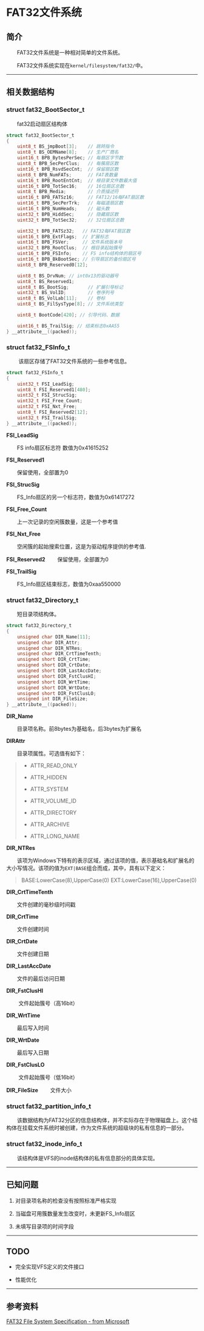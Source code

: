 # FAT32文件系统

## 简介

&emsp;&emsp;FAT32文件系统是一种相对简单的文件系统。

&emsp;&emsp;FAT32文件系统实现在`kernel/filesystem/fat32/`中。

---

## 相关数据结构

### struct fat32_BootSector_t

&emsp;&emsp;fat32启动扇区结构体

```c
struct fat32_BootSector_t
{
    uint8_t BS_jmpBoot[3];    // 跳转指令
    uint8_t BS_OEMName[8];    // 生产厂商名
    uint16_t BPB_BytesPerSec; // 每扇区字节数
    uint8_t BPB_SecPerClus;   // 每簇扇区数
    uint16_t BPB_RsvdSecCnt;  // 保留扇区数
    uint8_t BPB_NumFATs;      // FAT表数量
    uint16_t BPB_RootEntCnt;  // 根目录文件数最大值
    uint16_t BPB_TotSec16;    // 16位扇区总数
    uint8_t BPB_Media;        // 介质描述符
    uint16_t BPB_FATSz16;     // FAT12/16每FAT扇区数
    uint16_t BPB_SecPerTrk;   // 每磁道扇区数
    uint16_t BPB_NumHeads;    // 磁头数
    uint32_t BPB_HiddSec;     // 隐藏扇区数
    uint32_t BPB_TotSec32;    // 32位扇区总数

    uint32_t BPB_FATSz32;   // FAT32每FAT扇区数
    uint16_t BPB_ExtFlags;  // 扩展标志
    uint16_t BPB_FSVer;     // 文件系统版本号
    uint32_t BPB_RootClus;  // 根目录起始簇号
    uint16_t BPB_FSInfo;    // FS info结构体的扇区号
    uint16_t BPB_BkBootSec; // 引导扇区的备份扇区号
    uint8_t BPB_Reserved0[12];

    uint8_t BS_DrvNum; // int0x13的驱动器号
    uint8_t BS_Reserved1;
    uint8_t BS_BootSig;       // 扩展引导标记
    uint32_t BS_VolID;        // 卷序列号
    uint8_t BS_VolLab[11];    // 卷标
    uint8_t BS_FilSysType[8]; // 文件系统类型

    uint8_t BootCode[420]; // 引导代码、数据

    uint16_t BS_TrailSig; // 结束标志0xAA55
} __attribute__((packed));
```

### struct fat32_FSInfo_t

&emsp; &emsp;该扇区存储了FAT32文件系统的一些参考信息。

```c
struct fat32_FSInfo_t
{
    uint32_t FSI_LeadSig;        
    uint8_t FSI_Reserved1[480]; 
    uint32_t FSI_StrucSig;      
    uint32_t FSI_Free_Count;
    uint32_t FSI_Nxt_Free;     
    uint8_t FSI_Reserved2[12];  
    uint32_t FSI_TrailSig; 
} __attribute__((packed));
```

**FSI_LeadSig**

&emsp;&emsp;FS info扇区标志符 数值为0x41615252

**FSI_Reserved1**

&emsp;&emsp;保留使用，全部置为0

**FSI_StrucSig**

&emsp;&emsp;FS_Info扇区的另一个标志符，数值为0x61417272

**FSI_Free_Count**

&emsp;&emsp;上一次记录的空闲簇数量，这是一个参考值

**FSI_Nxt_Free**

&emsp;&emsp;空闲簇的起始搜索位置，这是为驱动程序提供的参考值.

**FSI_Reserved2**
&emsp;&emsp;保留使用，全部置为0

**FSI_TrailSig**

&emsp;&emsp;FS_Info扇区结束标志，数值为0xaa550000

### struct fat32_Directory_t

&emsp;&emsp;短目录项结构体。

```c
struct fat32_Directory_t
{
    unsigned char DIR_Name[11];
    unsigned char DIR_Attr;         
    unsigned char DIR_NTRes;     
    unsigned char DIR_CrtTimeTenth;
    unsigned short DIR_CrtTime;    
    unsigned short DIR_CrtDate;
    unsigned short DIR_LastAccDate; 
    unsigned short DIR_FstClusHI;  
    unsigned short DIR_WrtTime;     
    unsigned short DIR_WrtDate;     
    unsigned short DIR_FstClusLO;   
    unsigned int DIR_FileSize;      
} __attribute__((packed));
```

**DIR_Name**

&emsp;&emsp;目录项名称。前8bytes为基础名，后3bytes为扩展名

**DIRAttr**

&emsp;&emsp;目录项属性。可选值有如下：

> - ATTR_READ_ONLY
> 
> - ATTR_HIDDEN
> 
> - ATTR_SYSTEM
> 
> - ATTR_VOLUME_ID
> 
> - ATTR_DIRECTORY
> 
> - ATTR_ARCHIVE
> 
> - ATTR_LONG_NAME

**DIR_NTRes**

&emsp;&emsp;该项为Windows下特有的表示区域，通过该项的值，表示基础名和扩展名的大小写情况。该项的值为`EXT|BASE`组合而成，其中，具有以下定义：

> BASE:LowerCase(8),UpperCase(0)
> EXT:LowerCase(16),UpperCase(0)

**DIR_CrtTimeTenth**

&emsp;&emsp;文件创建的毫秒级时间戳

**DIR_CrtTime**

&emsp;&emsp;文件创建时间

**DIR_CrtDate**

  文件创建日期

**DIR_LastAccDate**

&emsp;&emsp;文件的最后访问日期

**DIR_FstClusHI**

&emsp;&emsp; 文件起始簇号（高16bit）

**DIR_WrtTime**

&emsp;&emsp;最后写入时间

**DIR_WrtDate**

&emsp;&emsp;最后写入日期

**DIR_FstClusLO**

&emsp;&emsp; 文件起始簇号（低16bit）

**DIR_FileSize**
&emsp;&emsp;文件大小

### struct fat32_partition_info_t

&emsp;&emsp;该数据结构为FAT32分区的信息结构体，并不实际存在于物理磁盘上。这个结构体在挂载文件系统时被创建，作为文件系统的超级块的私有信息的一部分。

### struct fat32_inode_info_t

&emsp;&emsp;该结构体是VFS的inode结构体的私有信息部分的具体实现。

---

## 已知问题

1. 对目录项名称的检查没有按照标准严格实现

2. 当磁盘可用簇数量发生改变时，未更新FS_Info扇区

3. 未填写目录项的时间字段

---

## TODO

- 完全实现VFS定义的文件接口

- 性能优化

---

## 参考资料

[FAT32 File System Specification - from Microsoft](http://download.microsoft.com/download/1/6/1/161ba512-40e2-4cc9-843a-923143f3456c/fatgen103.doc)